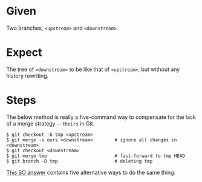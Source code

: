 # Given

Two branches, `<upstream>` and `<downstream>`.

# Expect

The tree of `<downstream>` to be like that of `<upstream>`, but without any
history rewriting.

# Steps

The below method is really a five-command way to compensate for the lack of a
merge strategy `--theirs` in Git.

    $ git checkout -b tmp <upstream>
    $ git merge -s ours <downstream>        # ignore all changes in <downstream>
    $ git checkout <downstream>
    $ git merge tmp                         # fast-forward to tmp HEAD
    $ git branch -D tmp                     # deleting tmp

[This SO
answer](http://stackoverflow.com/questions/4911794/git-command-for-making-one-branch-like-another)
contains five alternative ways to do the same thing.
